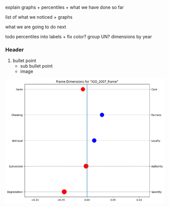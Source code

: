 
explain graphs + percentiles + what we have done so far

list of what we noticed + graphs

what we are going to do next

todo 
    percentiles into labels + fix color?
    group UN?
    dimensions by year


### Header

1. bullet point
    + sub bullet point
    + image

![](/COP/plots/cluster/dimensions/IGO_2007_dimensions.png)
